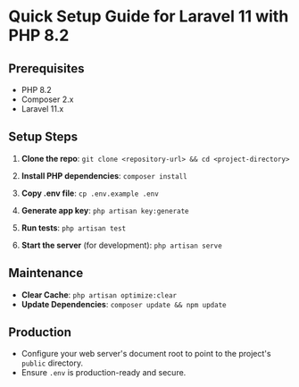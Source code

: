 # Quick Setup Guide for Laravel 11 with PHP 8.2

## Prerequisites
- PHP 8.2
- Composer 2.x
- Laravel 11.x

## Setup Steps

1. **Clone the repo**:
   `git clone <repository-url> && cd <project-directory>`

2. **Install PHP dependencies**:
   `composer install`

3. **Copy .env file**:
   `cp .env.example .env`

4. **Generate app key**:
   `php artisan key:generate`

5. **Run tests**:
   `php artisan test`

6. **Start the server** (for development):
   `php artisan serve`

## Maintenance

- **Clear Cache**: `php artisan optimize:clear`
- **Update Dependencies**: `composer update && npm update`

## Production

- Configure your web server's document root to point to the project's `public` directory.
- Ensure `.env` is production-ready and secure.

